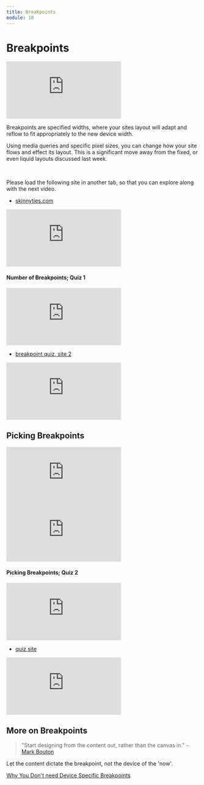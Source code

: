 ```yaml
---
title: Breakpoints
module: 10
---
```


# Breakpoints

<div class="embed-responsive embed-responsive-16by9"><iframe class="embed-responsive-item" src="https://www.youtube.com/embed/KByCjjMNjys" frameborder="0" allowfullscreen></iframe></div>

Breakpoints are specified widths, where your sites layout will adapt and reflow to fit appropriately to the new device width.

Using media queries and specific pixel sizes, you can change how your site flows and effect its layout. This is a significant move away from the fixed, or even liquid layouts discussed last week.


<br />


Please load the following site in another tab, so that you can explore along with the next video.

- [skinnyties.com](http://skinnyties.com)

<div class="embed-responsive embed-responsive-16by9"><iframe class="embed-responsive-item" src="https://www.youtube.com/embed/7yA8hAS472U" frameborder="0" allowfullscreen></iframe></div>

#### Number of Breakpoints; Quiz 1

<div class="embed-responsive embed-responsive-16by9"><iframe class="embed-responsive-item" src="https://www.youtube.com/embed/CJ_Vw8o_6l8" frameborder="0" allowfullscreen></iframe></div>

- [breakpoint quiz, site 2](http://udacity.github.io/RWDF-samples/Lesson3/media-queries/min-max-width.html)

<div class="embed-responsive embed-responsive-16by9"><iframe class="embed-responsive-item" src="https://www.youtube.com/embed/cseQZSLo8Vw" frameborder="0" allowfullscreen></iframe></div>

## Picking Breakpoints

<div class="embed-responsive embed-responsive-16by9"><iframe class="embed-responsive-item" src="https://www.youtube.com/embed/M3eZu6jho60" frameborder="0" allowfullscreen></iframe></div>

<div class="embed-responsive embed-responsive-16by9"><iframe class="embed-responsive-item" src="https://www.youtube.com/embed/17XgkPFq6eY" frameborder="0" allowfullscreen></iframe></div>

#### Picking Breakpoints; Quiz 2

<div class="embed-responsive embed-responsive-16by9"><iframe class="embed-responsive-item" src="https://www.youtube.com/embed/_utiPVGF4HA" frameborder="0" allowfullscreen></iframe></div>

- [quiz site](http://udacity.github.io/RWDF-samples/Lesson4/Project/Start/index.html)

<div class="embed-responsive embed-responsive-16by9"><iframe class="embed-responsive-item" src="https://www.youtube.com/embed/XxDLR8Vwuu0" frameborder="0" allowfullscreen></iframe></div>


## More on Breakpoints

> "Start designing from the content out, rather than the canvas in." - [Mark Bouton](http://www.markboulton.co.uk/journal/a-richer-canvas)

Let the content dictate the breakpoint, not the device of the 'now'.

[Why You Don't need Device Specific Breakpoints](https://responsivedesign.is/articles/why-you-dont-need-device-specific-breakpoints)
